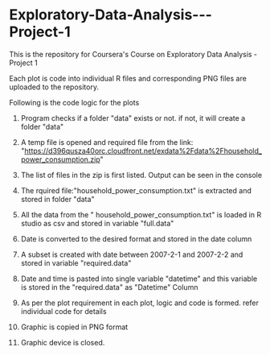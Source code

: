 # Exploratory-Data-Analysis---Project-1
This is the repository for Coursera's Course on Exploratory Data Analysis - Project 1

Each plot is code into individual R files and corresponding PNG files are uploaded to the repository.

Following is the code logic for the plots


1. Program checks if a folder "data" exists or not. if not, it will create a folder "data"
2. A temp file is opened and required file from the link:
"https://d396qusza40orc.cloudfront.net/exdata%2Fdata%2Fhousehold_power_consumption.zip"
3. The list of files in the zip is first listed. Output can be seen in the console
4. The rquired file:"household_power_consumption.txt" is extracted and stored in folder "data"
5. All the data from the " household_power_consumption.txt" is loaded in R studio as csv and stored in variable "full.data"
6. Date is converted to the desired format and stored in the date column
7. A subset is created with date between 2007-2-1 and  2007-2-2 and stored in variable "required.data"
8. Date and time is pasted into single variable "datetime" and this variable is stored in the "required.data" as "Datetime" Column

9. As per the plot requirement in each plot, logic and code is formed. refer individual code for details

10. Graphic is copied in PNG format
11. Graphic device is closed.
